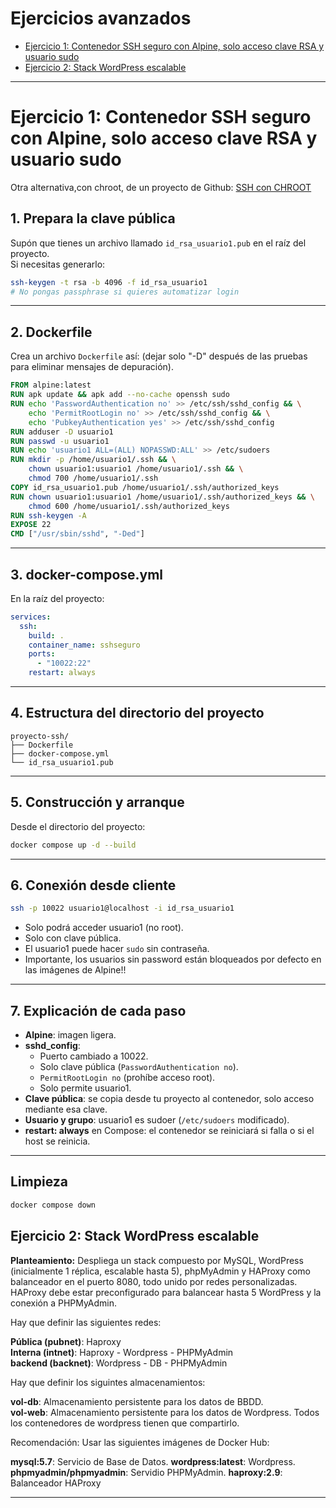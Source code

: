 # Ejercicios avanzados

- [Ejercicio 1: Contenedor SSH seguro con Alpine, solo acceso clave RSA y usuario sudo](#ejercicio-1-contenedor-ssh-seguro-con-alpine-solo-acceso-clave-rsa-y-usuario-sudo)
- [Ejercicio 2: Stack WordPress escalable](#ejercicio-2-stack-wordpress-escalable) 


---


# Ejercicio 1: Contenedor SSH seguro con Alpine, solo acceso clave RSA y usuario sudo

Otra alternativa,con chroot, de un proyecto de Github: [SSH con CHROOT](https://github.com/masonarchhsieh/chroot-jail-for-ssh)

## 1. Prepara la clave pública

Supón que tienes un archivo llamado `id_rsa_usuario1.pub` en el raíz del proyecto.  
Si necesitas generarlo:

```bash
ssh-keygen -t rsa -b 4096 -f id_rsa_usuario1
# No pongas passphrase si quieres automatizar login
```

---

## 2. Dockerfile

Crea un archivo `Dockerfile` así: 
(dejar solo "-D" después de las pruebas para eliminar mensajes de depuración).

```dockerfile
FROM alpine:latest
RUN apk update && apk add --no-cache openssh sudo
RUN echo 'PasswordAuthentication no' >> /etc/ssh/sshd_config && \
    echo 'PermitRootLogin no' >> /etc/ssh/sshd_config && \
    echo 'PubkeyAuthentication yes' >> /etc/ssh/sshd_config 
RUN adduser -D usuario1
RUN passwd -u usuario1
RUN echo 'usuario1 ALL=(ALL) NOPASSWD:ALL' >> /etc/sudoers
RUN mkdir -p /home/usuario1/.ssh && \
    chown usuario1:usuario1 /home/usuario1/.ssh && \
    chmod 700 /home/usuario1/.ssh
COPY id_rsa_usuario1.pub /home/usuario1/.ssh/authorized_keys
RUN chown usuario1:usuario1 /home/usuario1/.ssh/authorized_keys && \
    chmod 600 /home/usuario1/.ssh/authorized_keys
RUN ssh-keygen -A
EXPOSE 22
CMD ["/usr/sbin/sshd", "-Ded"]
```

---

## 3. docker-compose.yml

En la raíz del proyecto:

```yaml
services:
  ssh:
    build: .
    container_name: sshseguro
    ports:
      - "10022:22"
    restart: always
```

---

## 4. Estructura del directorio del proyecto

```
proyecto-ssh/
├── Dockerfile
├── docker-compose.yml
└── id_rsa_usuario1.pub
```

---

## 5. Construcción y arranque

Desde el directorio del proyecto:

```bash
docker compose up -d --build
```

---

## 6. Conexión desde cliente

```bash
ssh -p 10022 usuario1@localhost -i id_rsa_usuario1
```

- Solo podrá acceder usuario1 (no root).
- Solo con clave pública.
- El usuario1 puede hacer `sudo` sin contraseña.
- Importante, los usuarios sin password están bloqueados por defecto en las imágenes de Alpine!!

---

## 7. Explicación de cada paso

- **Alpine**: imagen ligera.
- **sshd_config**:
  - Puerto cambiado a 10022.
  - Solo clave pública (`PasswordAuthentication no`).
  - `PermitRootLogin no` (prohíbe acceso root).
  - Solo permite usuario1.
- **Clave pública**: se copia desde tu proyecto al contenedor, solo acceso mediante esa clave.
- **Usuario y grupo**: usuario1 es sudoer (`/etc/sudoers` modificado).
- **restart: always** en Compose: el contenedor se reiniciará si falla o si el host se reinicia.

---

## Limpieza

```bash
docker compose down
```

## Ejercicio 2: Stack WordPress escalable

**Planteamiento:**
Despliega un stack compuesto por MySQL, WordPress (inicialmente 1 réplica, escalable hasta 5), phpMyAdmin y HAProxy como balanceador en el puerto 8080, todo unido por redes personalizadas. HAProxy debe estar preconfigurado para balancear hasta 5 WordPress y la conexión a PHPMyAdmin.

Hay que definir las siguientes redes:

**Pública (pubnet)**: Haproxy  
**Interna (intnet)**:  Haproxy - Wordpress - PHPMyAdmin  
**backend (backnet)**: Wordpress - DB - PHPMyAdmin  

Hay que definir los siguintes almacenamientos:

**vol-db**: Almacenamiento persistente para los datos de BBDD.  
**vol-web**: Almacenamiento persistente para los datos de Wordpress. Todos los contenedores de wordpress tienen que compartirlo.  

Recomendación: Usar las siguientes imágenes de Docker Hub:

**mysql:5.7**: Servicio de Base de Datos.
**wordpress:latest**: Wordpress.
**phpmyadmin/phpmyadmin**: Servidio PHPMyAdmin.
**haproxy:2.9**: Balanceador HAProxy

---

